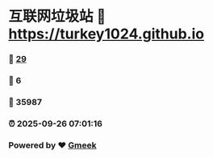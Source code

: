 # 互联网垃圾站 :link: https://turkey1024.github.io 
### :page_facing_up: [29](https://turkey1024.github.io/tag.html) 
### :speech_balloon: 6 
### :hibiscus: 35987 
### :alarm_clock: 2025-09-26 07:01:16 
### Powered by :heart: [Gmeek](https://github.com/Meekdai/Gmeek)
